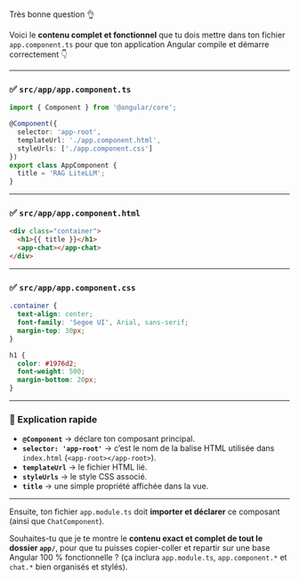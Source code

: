 Très bonne question 👌

Voici le **contenu complet et fonctionnel** que tu dois mettre dans ton fichier `app.component.ts` pour que ton application Angular compile et démarre correctement 👇

---

### ✅ `src/app/app.component.ts`

```ts
import { Component } from '@angular/core';

@Component({
  selector: 'app-root',
  templateUrl: './app.component.html',
  styleUrls: ['./app.component.css']
})
export class AppComponent {
  title = 'RAG LiteLLM';
}
```

---

### ✅ `src/app/app.component.html`

```html
<div class="container">
  <h1>{{ title }}</h1>
  <app-chat></app-chat>
</div>
```

---

### ✅ `src/app/app.component.css`

```css
.container {
  text-align: center;
  font-family: 'Segoe UI', Arial, sans-serif;
  margin-top: 30px;
}

h1 {
  color: #1976d2;
  font-weight: 500;
  margin-bottom: 20px;
}
```

---

### 📘 Explication rapide

* **`@Component`** → déclare ton composant principal.
* **`selector: 'app-root'`** → c’est le nom de la balise HTML utilisée dans `index.html` (`<app-root></app-root>`).
* **`templateUrl`** → le fichier HTML lié.
* **`styleUrls`** → le style CSS associé.
* **`title`** → une simple propriété affichée dans la vue.

---

Ensuite, ton fichier `app.module.ts` doit **importer et déclarer** ce composant (ainsi que `ChatComponent`).

Souhaites-tu que je te montre le **contenu exact et complet de tout le dossier `app/`**, pour que tu puisses copier-coller et repartir sur une base Angular 100 % fonctionnelle ? (ça inclura `app.module.ts`, `app.component.*` et `chat.*` bien organisés et stylés).
